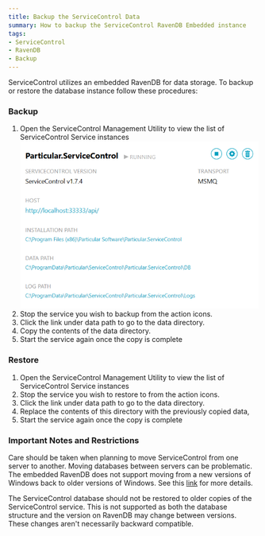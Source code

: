 ```yaml
---
title: Backup the ServiceControl Data
summary: How to backup the ServiceControl RavenDB Embedded instance
tags:
- ServiceControl
- RavenDB
- Backup
---
```

ServiceControl utilizes an embedded RavenDB for data storage. To backup or restore the database instance follow these procedures:

### Backup

1.  Open the ServiceControl Management Utility to view the list of ServiceControl Service instances
	![](managementutil-instance.png)
1. Stop the service you wish to backup from the action icons.        
1. Click the link under data path to go to the data directory. 
1. Copy the contents of the data directory. 
1. Start the service again once the copy is complete


### Restore

1. Open the ServiceControl Management Utility to view the list of ServiceControl Service instances
1. Stop the service you wish to restore to from the action icons.        
1. Click the link under data path to go to the data directory. 
1. Replace the contents of this directory with the previously copied data,  
1. Start the service again once the copy is complete

### Important Notes and Restrictions

Care should be taken when planning to move ServiceControl from one server to another.  Moving databases between servers can be problematic. The embedded RavenDB does not support moving from a new versions of Windows back to older versions of Windows. See this [link](http://stackoverflow.com/questions/25625910/getting-error-while-restoring-backup-file-in-raven-db) for more details.

The ServiceControl database should not be restored to older copies of the ServiceControl service.  This is not supported as both the database structure and the version on RavenDB may change between versions.  These changes aren't necessarily backward compatible.  


